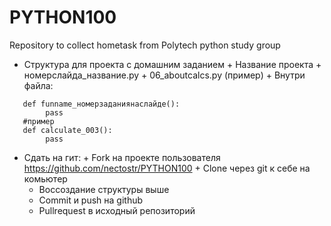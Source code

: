 # PYTHON100
Repository to collect hometask from Polytech python study group
 + Структура для проекта с домашним заданием
        + Название проекта
                + номерслайда_название.py
                + 06_aboutcalcs.py (пример)
        + Внутри файла:
```
   def funname_номерзаданиянаслайде():
        pass
   #пример     
   def calculate_003():
        pass
```        
 + Cдать на гит:
        + Fork на проекте пользователя https://github.com/nectostr/PYTHON100
        + Clone через git к себе на комьютер
	+ Воссоздание структуры выше
	+ Commit и push на github
	+ Pullrequest в исходный репозиторий
